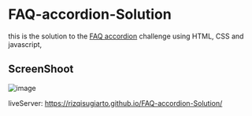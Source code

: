 # FAQ-accordion-Solution 
this is the solution to the  [FAQ accordion](https://www.frontendmentor.io/challenges/faq-accordion-wyfFdeBwBz/hub) challenge using HTML, CSS and javascript,
## ScreenShoot
![image](https://github.com/RizqiSugiarto/FAQ-accordion-Solution/assets/117559142/d63b181b-1ad2-4670-8d63-d9ff80b02b77)


liveServer: https://rizqisugiarto.github.io/FAQ-accordion-Solution/
